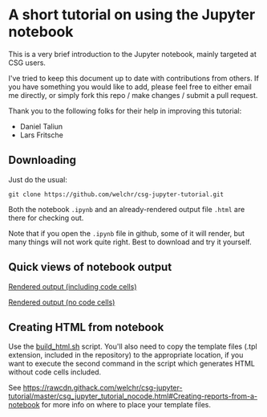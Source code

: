 # A short tutorial on using the Jupyter notebook

This is a very brief introduction to the Jupyter notebook, mainly
targeted at CSG users. 

I've tried to keep this document up to date with contributions from
others. If you have something you would like to add, please feel free to
either email me directly, or simply fork this repo / make changes /
submit a pull request. 

Thank you to the following folks for their help in improving this
tutorial: 

* Daniel Taliun
* Lars Fritsche

## Downloading

Just do the usual: 

```
git clone https://github.com/welchr/csg-jupyter-tutorial.git
```

Both the notebook `.ipynb` and an already-rendered output file `.html`
are there for checking out. 

Note that if you open the `.ipynb` file in github, some of it will
render, but many things will not work quite right. Best to download and
try it yourself. 

## Quick views of notebook output

[Rendered output (including code
cells)](https://rawcdn.githack.com/welchr/csg-jupyter-tutorial/master/csg_jupyter_tutorial.html)

[Rendered output (no code
cells)](https://rawcdn.githack.com/welchr/csg-jupyter-tutorial/master/csg_jupyter_tutorial_nocode.html)

## Creating HTML from notebook

Use the [build_html.sh](build_html.sh) script. You'll also need to copy the template
files (.tpl extension, included in the repository) to the appropriate
location, if you want to execute the second command in the script which
generates HTML without code cells included. 

See
https://rawcdn.githack.com/welchr/csg-jupyter-tutorial/master/csg_jupyter_tutorial_nocode.html#Creating-reports-from-a-notebook
for more info on where to place your template files. 

